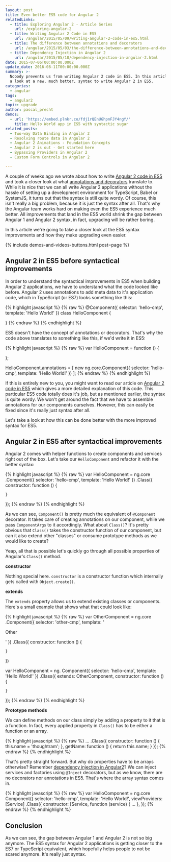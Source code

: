 ```yaml
---
layout: post
title: Even better ES5 code for Angular 2
relatedLinks:
  - title: Exploring Angular 2 - Article Series
    url: /exploring-angular-2
  - title: Writing Angular 2 Code in ES5
    url: /angular/2015/05/09/writing-angular-2-code-in-es5.html
  - title: The difference between annotations and decorators
    url: /angular/2015/05/03/the-difference-between-annotations-and-decorators.html
  - title: Dependency Injection in Angular 2
    url: /angular/2015/05/18/dependency-injection-in-angular-2.html
date: 2015-07-06T00:00:00.000Z
update_date: 2016-08-11T00:00:00.000Z
summary: >-
  Nobody prevents us from writing Angular 2 code in ES5. In this article we take
  a look at a new, much better, syntax to write Angular 2 in ES5.
categories:
  - angular
tags:
  - angular2
topic: upgrade
author: pascal_precht
demos:
  - url: 'https://embed.plnkr.co/fdj1rQEnUGhpnFJY4ngY/'
    title: Hello World app in ES5 with syntactic sugar
related_posts:
  - Two-way Data Binding in Angular 2
  - Resolving route data in Angular 2
  - Angular 2 Animations - Foundation Concepts
  - Angular 2 is out - Get started here
  - Bypassing Providers in Angular 2
  - Custom Form Controls in Angular 2

---
```


A couple of weeks ago we wrote about how to write [Angular 2 code in ES5](/angular/2015/05/09/writing-angular-2-code-in-es5.html) and took a closer look at what [annotations and decorators](/angular/2015/05/03/the-difference-between-annotations-and-decorators.html) translate to. While it is nice that we can all write Angular 2 applications without the hassle of setting up a development environment for TypeScript, Babel or SystemJS, it turns out that the syntax is still quite wordy. Of course, this isn't really a big problem, because it is just the syntax after all. That's why the Angular team works hard on making even the ES5 experience much better. All improvements that land in the ES5 world shrink the gap between Angular 1 and Angular 2 syntax, in fact, upgrading will be rather boring.

In this article we're going to take a closer look at the ES5 syntax improvements and how they make upgrading even easier.

{% include demos-and-videos-buttons.html post=page %}

## Angular 2 in ES5 before syntactical improvements

In order to understand the syntactical improvements in ES5 when building Angular 2 applications, we have to understand what the code looked like before. Angular 2 uses annotations to add meta data to it's application code, which in TypeScript (or ES7) looks something like this:

{% highlight javascript %}
{% raw %}
@Component({
  selector: 'hello-cmp',
  template: 'Hello World!'
})
class HelloComponent {

}
{% endraw %}
{% endhighlight %}

ES5 doesn't have the concept of annotations or decorators. That's why the code above translates to something like this, if we'd write it in ES5:

{% highlight javascript %}
{% raw %}
var HelloComponent = function () {

};

HelloComponent.annotations = [
  new ng.core.Component({
    selector: 'hello-cmp',
    template: 'Hello World!'
  })
];
{% endraw %}
{% endhighlight %}

If this is entirely new to you, you might want to read our article on [Angular 2 code in ES5](http://blog.thoughtram.io/angular/2015/05/09/writing-angular-2-code-in-es5.html) which gives a more detailed explanation of this code. This particular ES5 code totally does it's job, but as mentioned earlier, the syntax is quite wordy. We won't get around the fact that we have to assemble annotations for our components ourselves. However, this can easily be fixed since it's really just syntax after all.

Let's take a look at how this can be done better with the more improved syntax for ES5.

## Angular 2 in ES5 after syntactical improvements

Angular 2 comes with helper functions to create components and services right out of the box. Let's take our `HelloComponent` and refactor it with the better syntax:

{% highlight javascript %}
{% raw %}
var HelloComponent = ng.core
  .Component({
    selector: 'hello-cmp',
    template: 'Hello World!'
  })
  .Class({
    constructor: function () { 

    }
  });
{% endraw %}
{% endhighlight %}

As we can see, `Component()` is pretty much the equivalent of `@Component` decorator. It takes care of creating annotations on our component, while we pass `ComponentArgs` to it accordingly. What about `Class()`? It's pretty obvious that `Class()` takes the constructor function of our component, but can it also extend other "classes" or consume prototype methods as we would like to create?

Yeap, all that is possible let's quickly go through all possible properties of Angular's `Class()` method.

**constructor**

Nothing special here. `constructor` is a constructor function which internally gets called with `Object.create()`.

**extends**

The `extends` property allows us to extend existing classes or components. Here's a small example that shows what that could look like:

{% highlight javascript %}
{% raw %}
var OtherComponent = ng.core
  .Component({
    selector: 'other-cmp',
    template: '<p>Other</p>'
  })
  .Class({
    constructor: function () {

    }
  })

var HelloComponent = ng.
  Component({
    selector: 'hello-cmp',
    template: 'Hello World!'
  })
  .Class({
    extends: OtherComponent,
    constructor: function () { 

    }
  });
{% endraw %}
{% endhighlight %}

**Prototype methods**

We can define methods on our class simply by adding a property to it that is a function. In fact, every applied property in `Class()` has to be either a function or an array.

{% highlight javascript %}
{% raw %}
  ...
  .Class({
    constructor: function () { 
      this.name = 'thoughtram';
    },
    getName: function () {
      return this.name;
    }
  });
{% endraw %}
{% endhighlight %}

That's pretty straight forward. But why do properties have to be arrays otherwise? Remember [dependency injection in Angular2](/angular/2015/05/18/dependency-injection-in-angular-2.html)? We can inject services and factories using `@Inject` decorators, but as we know, there are no decorators nor annotations in ES5. That's where the array syntax comes in.

{% highlight javascript %}
{% raw %}
var HelloComponent = ng.core
  Component({
    selector: 'hello-cmp',
    template: 'Hello World!',
    viewProviders: [Service]
  .Class({
    constructor: [Service, function (service) { 
      ...
    },
  });
{% endraw %}
{% endhighlight %}

## Conclusion

As we can see, the gap between Angular 1 and Angular 2 is not so big anymore. The ES5 syntax for Angular 2 applications is getting closer to the ES7 or TypeScript equivalent, which hopefully helps people to not be scared anymore. It's really just syntax.
